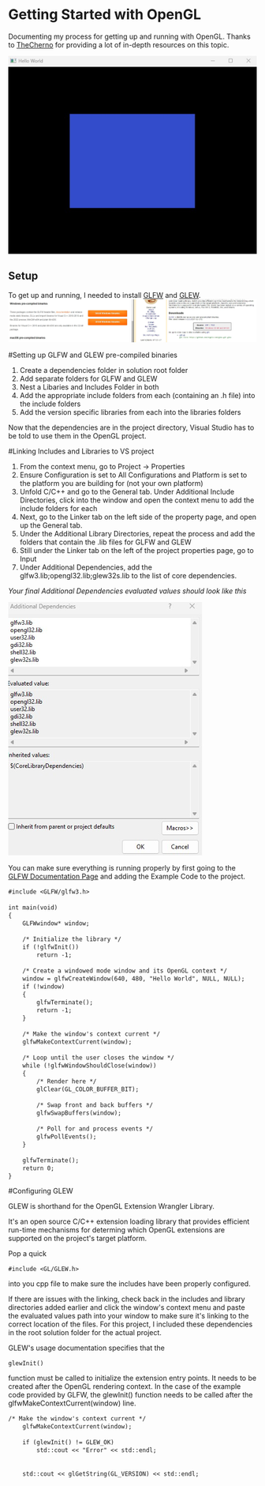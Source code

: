 # Getting Started with OpenGL

Documenting my process for getting up and running with OpenGL.  Thanks to [TheCherno](https://www.youtube.com/@TheCherno) for providing a lot of in-depth resources on this topic.

![First Tiny Square](OpenGL3/res/images/screenshot.jpg)

## Setup

To get up and running, I needed to install [GLFW](https://www.glfw.org/download.html) and [GLEW](https://glew.sourceforge.net/). 
![Precompiled Binaries](OpenGL3/res/images/BinariesDownload.jpg)

#Setting up GLFW and GLEW pre-compiled binaries

1.  Create a dependencies folder in solution root folder
2.  Add separate folders for GLFW and GLEW
3.  Nest a Libaries and Includes Folder in both 
4.  Add the appropriate include folders from each (containing an .h file) into the include folders
5.  Add the version specific libraries from each into the libraries folders

Now that the dependencies are in the project directory, Visual Studio has to be told to use them in the OpenGL project.

#Linking Includes and Libraries to VS project

1. From the context menu, go to Project -> Properties
2. Ensure Configuration is set to All Configurations and Platform is set to the platform you are building for (not your own platform)
3. Unfold C/C++ and go to the General tab.  Under Additional Include Directories, click into the window and open the context menu to add the include folders for each
4. Next, go to the Linker tab on the left side of the property page, and open up the General tab. 
5. Under the Additional Library Directories, repeat the process and add the folders that contain the .lib files for GLFW and GLEW
6. Still under the Linker tab on the left of the project properties page, go to Input
7. Under Additional Dependencies, add the glfw3.lib;opengl32.lib;glew32s.lib to the list of core dependencies. 

_Your final Additional Dependencies evaluated values should look like this_

![Additional Dependencies](OpenGL3/res/images/AdditionalDependencies.jpg)

You can make sure everything is running properly by first going to the [GLFW Documentation Page](https://www.glfw.org/documentation.html) and adding the Example Code to the project.

```
#include <GLFW/glfw3.h>

int main(void)
{
    GLFWwindow* window;

    /* Initialize the library */
    if (!glfwInit())
        return -1;

    /* Create a windowed mode window and its OpenGL context */
    window = glfwCreateWindow(640, 480, "Hello World", NULL, NULL);
    if (!window)
    {
        glfwTerminate();
        return -1;
    }

    /* Make the window's context current */
    glfwMakeContextCurrent(window);

    /* Loop until the user closes the window */
    while (!glfwWindowShouldClose(window))
    {
        /* Render here */
        glClear(GL_COLOR_BUFFER_BIT);

        /* Swap front and back buffers */
        glfwSwapBuffers(window);

        /* Poll for and process events */
        glfwPollEvents();
    }

    glfwTerminate();
    return 0;
}
```

#Configuring GLEW

GLEW is shorthand for the OpenGL Extension Wrangler Library.

It's an open source C/C++ extension loading library that provides efficient run-time mechanisms for determing which OpenGL extensions are supported on the project's target platform.

Pop a quick 
```
#include <GL/GLEW.h>
```
into you cpp file to make sure the includes have been properly configured.

If there are issues with the linking, check back in the includes and library directories added earlier and click the window's context menu and paste the evaluated values path into your window to make sure it's linking to the correct location of the files.  For this project, I included these dependencies in the root solution folder for the actual project.

GLEW's usage documentation specifies that the 
```
glewInit()
```
function must be called to initialize the extension entry points.  It needs to be created after the OpenGL rendering context.  In the case of the example code provided by GLFW, the glewInit() function needs to be called after the glfwMakeContextCurrent(window) line.

```    
/* Make the window's context current */
    glfwMakeContextCurrent(window);

    if (glewInit() != GLEW_OK)
        std::cout << "Error" << std::endl;


    std::cout << glGetString(GL_VERSION) << std::endl;

```




